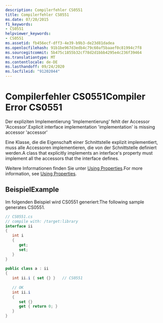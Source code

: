 ```yaml
---
description: Compilerfehler CS0551
title: Compilerfehler CS0551
ms.date: 07/20/2015
f1_keywords:
- CS0551
helpviewer_keywords:
- CS0551
ms.assetid: fb456ecf-dff3-4e39-b9b3-de23d81dadea
ms.openlocfilehash: 91b1be967d3edb4c79c60af5baaef0c81994c7f8
ms.sourcegitcommit: 5b475c1855b32cf78d2d1bbb4295e4c236f39464
ms.translationtype: MT
ms.contentlocale: de-DE
ms.lasthandoff: 09/24/2020
ms.locfileid: "91202044"
---
```

# <a name="compiler-error-cs0551"></a><span data-ttu-id="9b8cd-103">Compilerfehler CS0551</span><span class="sxs-lookup"><span data-stu-id="9b8cd-103">Compiler Error CS0551</span></span>

<span data-ttu-id="9b8cd-104">Der expliziten Implementierung 'Implementierung' fehlt der Accessor 'Accessor'.</span><span class="sxs-lookup"><span data-stu-id="9b8cd-104">Explicit interface implementation 'implementation' is missing accessor 'accessor'</span></span>  
  
 <span data-ttu-id="9b8cd-105">Eine Klasse, die die Eigenschaft einer Schnittstelle explizit implementiert, muss alle Accessoren implementieren, die von der Schnittstelle definiert werden.</span><span class="sxs-lookup"><span data-stu-id="9b8cd-105">A class that explicitly implements an interface's property must implement all the accessors that the interface defines.</span></span>  
  
 <span data-ttu-id="9b8cd-106">Weitere Informationen finden Sie unter [Using Properties](../programming-guide/classes-and-structs/using-properties.md).</span><span class="sxs-lookup"><span data-stu-id="9b8cd-106">For more information, see [Using Properties](../programming-guide/classes-and-structs/using-properties.md).</span></span>  
  
## <a name="example"></a><span data-ttu-id="9b8cd-107">Beispiel</span><span class="sxs-lookup"><span data-stu-id="9b8cd-107">Example</span></span>  

 <span data-ttu-id="9b8cd-108">Im folgenden Beispiel wird CS0551 generiert:</span><span class="sxs-lookup"><span data-stu-id="9b8cd-108">The following sample generates CS0551.</span></span>  
  
```csharp  
// CS0551.cs  
// compile with: /target:library  
interface ii  
{  
   int i  
   {  
      get;  
      set;  
   }  
}  
  
public class a : ii  
{  
   int ii.i { set {} }   // CS0551  
  
   // OK  
   int ii.i
   {  
      set {}  
      get { return 0; }  
   }  
}  
```
